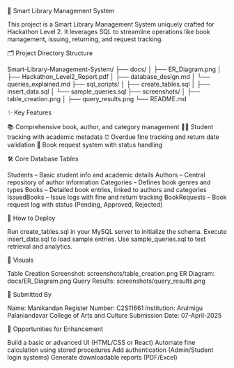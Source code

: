  📘 Smart Library Management System

This project is a Smart Library Management System uniquely crafted for Hackathon Level 2. It leverages SQL to streamline operations like book management, issuing, returning, and request tracking.

🗂️ Project Directory Structure

Smart-Library-Management-System/
├── docs/
│   ├── ER_Diagram.png
│   ├── Hackathon_Level2_Report.pdf
│   ├── database_design.md
│   └── queries_explained.md
├── sql_scripts/
│   ├── create_tables.sql
│   ├── insert_data.sql
│   └── sample_queries.sql
├── screenshots/
│   ├── table_creation.png
│   ├── query_results.png
└── README.md

✨ Key Features

📚 Comprehensive book, author, and category management
👨‍🎓 Student tracking with academic metadata
⏰ Overdue fine tracking and return date validation
📝 Book request system with status handling

🛠️ Core Database Tables

Students – Basic student info and academic details
Authors – Central repository of author information
Categories – Defines book genres and types
Books – Detailed book entries, linked to authors and categories
IssuedBooks – Issue logs with fine and return tracking
BookRequests – Book request log with status (Pending, Approved, Rejected)


🚀 How to Deploy

Run create_tables.sql in your MySQL server to initialize the schema.
Execute insert_data.sql to load sample entries.
Use sample_queries.sql to test retrieval and analytics.


📸 Visuals

Table Creation Screenshot: screenshots/table_creation.png
ER Diagram: docs/ER_Diagram.png
Query Results: screenshots/query_results.png


👤 Submitted By

Name: Manikandan
Register Number: C2S11661
Institution: Arulmigu Palaniandavar College of Arts and Culture
Submission Date: 07-April-2025


🔧 Opportunities for Enhancement

Build a basic or advanced UI (HTML/CSS or React)
Automate fine calculation using stored procedures
Add authentication (Admin/Student login systems)
Generate downloadable reports (PDF/Excel)
